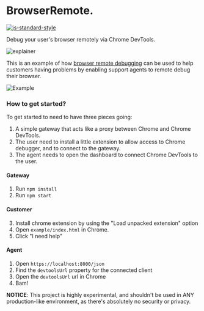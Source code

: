 BrowserRemote.
================
[![js-standard-style](https://img.shields.io/badge/code%20style-standard-brightgreen.svg?style=flat)](https://github.com/feross/standard)

Debug your user's browser remotely via Chrome DevTools.

![explainer](https://github.com/auchenberg/browser-remote/raw/master/explainer.png)

This is an example of how [browser remote debugging](https://remotedebug.org) can be used to help customers having problems by enabling support agents to remote debug their browser.

![Example](https://github.com/auchenberg/browser-remote/raw/master/example.png)

### How to get started?
To get started to need to have three pieces going:

1. A simple gateway that acts like a proxy between Chrome and Chrome DevTools.
2. The user need to install a little extension to allow access to Chrome debugger, and to connect to the gateway.
3. The agent needs to open the dashboard to connect Chrome DevTools to the user.

#### Gateway
1. Run ``npm install``
2. Run ``npm start``

#### Customer
3. Install chrome extension by using the "Load unpacked extension" option
4. Open ``example/index.html`` in Chrome.
5. Click "I need help"

#### Agent
1. Open ``https://localhost:8000/json``
2. Find the ``devtoolsUrl`` property for the connected client
3. Open the ``devtoolsUrl`` url in Chrome
4. Bam!


**NOTICE**: This project is highly experimental, and shouldn't be used in ANY production-like environment, as there's absolutely no security or privacy.

